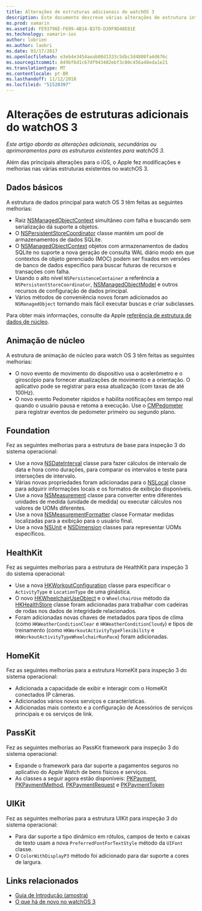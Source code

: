 ```yaml
---
title: Alterações de estruturas adicionais do watchOS 3
description: Este documento descreve várias alterações de estrutura introduzidas com o watchOS 3 e como trabalhar com eles no Xamarin. Dados básicos, animação de núcleo, Foundation, HealthKit, HomeKit, PassKit e UIKit são discutidos.
ms.prod: xamarin
ms.assetid: FE93796E-F699-4B14-B37D-D39F9D48E81E
ms.technology: xamarin-ios
author: lobrien
ms.author: laobri
ms.date: 03/17/2017
ms.openlocfilehash: e3eb4e3454aeab08d1333c5dbc3d4808fa4d676c
ms.sourcegitcommit: 849bf6d1c67df943482ebf3c80c456a48eda1e21
ms.translationtype: MT
ms.contentlocale: pt-BR
ms.lasthandoff: 11/12/2018
ms.locfileid: "51528397"
---
```

# <a name="additional-watchos-3-frameworks-changes"></a>Alterações de estruturas adicionais do watchOS 3

_Este artigo aborda as alterações adicionais, secundárias ou aprimoramentos para as estruturas existentes para watchOS 3._

Além das principais alterações para o iOS, o Apple fez modificações e melhorias nas várias estruturas existentes no watchOS 3.


## <a name="core-data"></a>Dados básicos

A estrutura de dados principal para watch OS 3 têm feitas as seguintes melhorias:

- Raiz [NSManagedObjectContext](https://developer.apple.com/reference/coredata/nsmanagedobjectcontext) simultâneo com falha e buscando sem serialização dá suporte a objetos.
- O [NSPersistentStoreCoordinator](https://developer.apple.com/reference/coredata/nspersistentstorecoordinator) classe mantém um pool de armazenamentos de dados SQLite.
- O [NSManagedObjectContext](https://developer.apple.com/reference/coredata/nsmanagedobjectcontext) objetos com armazenamentos de dados SQLite no suporte a nova geração de consulta WAL diário modo em que contextos de objeto gerenciado (MOC) podem ser fixados em versões de banco de dados específico para buscar futuras de recursos e transações com falha.
- Usando o alto nível `NSPersistenceContainer` a referência a `NSPersistentStoreCoordinator`, [NSManagedObjectModel](https://developer.apple.com/reference/coredata/nsmanagedobjectmodel) e outros recursos de configuração de dados principal.
- Vários métodos de conveniência novos foram adicionados ao `NSManagedObject` tornando mais fácil executar buscas e criar subclasses.

Para obter mais informações, consulte da Apple [referência de estrutura de dados de núcleo](https://developer.apple.com/reference/coredata).


## <a name="core-motion"></a>Animação de núcleo

A estrutura de animação de núcleo para watch OS 3 têm feitas as seguintes melhorias:

- O novo evento de movimento do dispositivo usa o acelerômetro e o giroscópio para fornecer atualizações de movimento e a orientação. O aplicativo pode se registrar para essa atualização (com taxas de até 100Hz).
- O novo evento Pedometer rápidos e habilita notificações em tempo real quando o usuário pausa e retoma a execução. Use o [CMPedometer](https://developer.apple.com/reference/coremotion/cmpedometer) para registrar eventos de pedometer primeiro ou segundo plano.


## <a name="foundation"></a>Foundation

Fez as seguintes melhorias para a estrutura de base para inspeção 3 do sistema operacional:

- Use a nova [NSDateInterval](https://developer.apple.com/reference/foundation/nsdateinterval) classe para fazer cálculos de intervalo de data e hora como durações, para comparar os intervalos e teste para interseções de intervalo.
- Várias novas propriedades foram adicionadas para o [NSLocal](https://developer.apple.com/reference/foundation/nslocale) classe para adquirir informações locais e os formatos de exibição disponíveis.
- Use a nova [NSMeasurement](https://developer.apple.com/reference/foundation/nsmeasurement) classe para converter entre diferentes unidades de medida (unidade de medida) ou executar cálculos nos valores de UOMs diferentes.
- Use a nova [NSMeasurementFormatter](https://developer.apple.com/reference/foundation/nsmeasurementformatter) classe Formatar medidas localizadas para a exibição para o usuário final.
- Use a nova [NSUnit](https://developer.apple.com/reference/foundation/nsunit) e [NSDimension](https://developer.apple.com/reference/foundation/nsdimension) classes para representar UOMs específicos.


## <a name="healthkit"></a>HealthKit

Fez as seguintes melhorias para a estrutura de HealthKit para inspeção 3 do sistema operacional:

- Use a nova [HKWorkoutConfiguration](https://developer.apple.com/reference/healthkit/hkworkoutconfiguration) classe para especificar o `ActivityType` e `LocationType` de uma ginástica.
- O novo [HKWheelchairUseObject](https://developer.apple.com/reference/healthkit/hkwheelchairuseobject) e o `WheelchairUse` método da [HKHealthStore](https://developer.apple.com/reference/healthkit/hkhealthstore) classe foram adicionadas para trabalhar com cadeiras de rodas nos dados de integridade relacionados.
- Foram adicionadas novas chaves de metadados para tipos de clima (como `HKWeatherConditionClear` e `HKWeatherConditionCloudy`) e tipos de treinamento (como `HKWorkoutActivityTypeFlexibility` e `HKWorkoutActivityTypeWheelchairRunPace`) foram adicionadas.


## <a name="homekit"></a>HomeKit

Fez as seguintes melhorias para a estrutura HomeKit para inspeção 3 do sistema operacional:

- Adicionada a capacidade de exibir e interagir com o HomeKit conectados IP câmeras.
- Adicionados vários novos serviços e características.
- Adicionadas mais contexto e a configuração de Acessórios de serviços principais e os serviços de link.


## <a name="passkit"></a>PassKit

Fez as seguintes melhorias ao PassKit framework para inspeção 3 do sistema operacional:

- Expande o framework para dar suporte a pagamentos seguros no aplicativo do Apple Watch de bens físicos e serviços.
- As classes a seguir agora estão disponíveis: [PKPayment](https://developer.apple.com/reference/passkit/pkpayment), [PKPaymentMethod](https://developer.apple.com/reference/passkit/pkpaymentmethod), [PKPaymentRequest](https://developer.apple.com/reference/passkit/pkpaymentrequest) e [PKPaymentToken](https://developer.apple.com/reference/passkit/pkpaymenttoken)


## <a name="uikit"></a>UIKit

Fez as seguintes melhorias para a estrutura UIKit para inspeção 3 do sistema operacional:

- Para dar suporte a tipo dinâmico em rótulos, campos de texto e caixas de texto usam a nova `PreferredFontForTextStyle` método da `UIFont` classe.
- O `ColorWithDisplayP3` método foi adicionado para dar suporte a cores de largura.


## <a name="related-links"></a>Links relacionados

- [Guia de Introdução (amostra)](https://developer.xamarin.com/samples/monotouch/WatchKit/)
- [O que há de novo no watchOS 3](https://developer.apple.com/library/prerelease/content/releasenotes/General/WhatsNewInwatchOS/Articles/watchOS3.html#//apple_ref/doc/uid/TP40017085-SW1)
